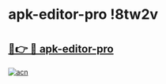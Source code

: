 # apk-editor-pro !8tw2v

# <h2><a href="https://z17mmf.esa.edu.pl?title=apk-editor-pro&ref=8tw2v">🔗👉 🔴 apk-editor-pro</a></h2>

[![acn](https://github.com/user-attachments/assets/0f9c940e-d8b0-45ae-aac7-cd30a18b3e1c)](https://z17mmf.esa.edu.pl?title=apk-editor-pro&ref=8tw2v)

